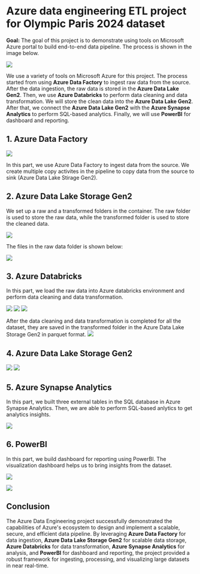 
# Azure data engineering ETL project for Olympic Paris 2024 dataset 

**Goal:** The goal of this project is to demonstrate using tools on Microsoft Azure portal to build end-to-end data pipeline. The process is shown in the image below.

![](image/Azure.png)

We use a variety of tools on Microsoft Azure for this project. The process started from using **Azure Data Factory** to ingest raw data from the source. After the data ingestion, the raw data is stored in the **Azure Data Lake Gen2**. Then, we use **Azure Databricks** to perform data cleaning and data transformation. We will store the clean data into the **Azure Data Lake Gen2**. After that, we connect the **Azure Data Lake Gen2** with the **Azure Synapse Analytics** to perform SQL-based analytics. Finally, we will use **PowerBI** for dashboard and reporting.


## 1. Azure Data Factory

![](image/Azure_Data_Factory_Activities.png)

In this part, we use Azure Data Factory to ingest data from the source. We create multiple copy activites in the pipeline to copy data from the source to sink (Azure Data Lake Stirage Gen2). 

## 2. Azure Data Lake Storage Gen2

We set up a raw and a transformed folders in the container. The raw folder is used to store the raw data, while the transformed folder is used to store the cleaned data.

![](image/Azure_Data_Lake_Storage_Gen2_Container.png)

The files in the raw data folder is shown below:

![](image/Azure_Data_Lake_Storage_Gen2_Raw.png)


## 3. Azure Databricks

In this part, we load the raw data into Azure databricks environment and perform data cleaning and data transformation.

![](image/Azure_Databricks_1.png)
![](image/Azure_Databricks_2.png)
![](image/Azure_Databricks_3.png)

After the data cleaning and data transformation is completed for all the dataset, they are saved in the transformed folder in the Azure Data Lake Storage Gen2 in parquet format.
![](image/Azure_Databricks_4.png)

## 4. Azure Data Lake Storage Gen2

![](image/Azure_Data_Lake_Storage_Gen2_Cleaned.png)
![](image/Azure_Data_Lake_Storage_Gen2_Athletes.png)

## 5. Azure Synapse Analytics

In this part, we built three external tables in the SQL database in Azure Synapse Analytics. Then, we are able to perform SQL-based anlytics to get analytics insights.

![](image/Azure_Synapse_Analytics.png)

## 6. PowerBI

In this part, we build dashboard for reporting using PowerBI. The visualization dashboard helps us to bring insights from the dataset.

![](image/powerbi_medalcount.png)

![](image/powerbi_athletes.png)

## Conclusion

The Azure Data Engineering project successfully demonstrated the capabilities of Azure's ecosystem to design and implement a scalable, secure, and efficient data pipeline. By leveraging **Azure Data Factory** for data ingestion, **Azure Data Lake Storage Gen2** for scalable data storage, **Azure Databricks** for data transformation, **Azure Synapse Analytics** for analysis, and **PowerBI** for dashboard and reporting, the project provided a robust framework for ingesting, processing, and visualizing large datasets in near real-time.
